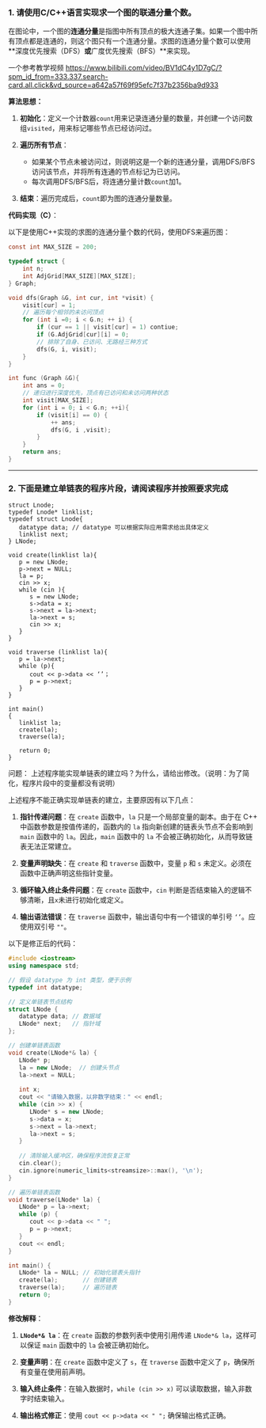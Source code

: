 ### 1. 请使用C/C++语言实现求一个图的联通分量个数。

在图论中，一个图的**连通分量**是指图中所有顶点的极大连通子集。如果一个图中所有顶点都是连通的，则这个图只有一个连通分量。求图的连通分量个数可以使用**深度优先搜索（DFS）**或**广度优先搜索（BFS）**来实现。

一个参考教学视频 https://www.bilibili.com/video/BV1dC4y1D7gC/?spm_id_from=333.337.search-card.all.click&vd_source=a642a57f69f95efc7f37b2356ba9d933

**算法思想：**

1. **初始化**：定义一个计数器`count`用来记录连通分量的数量，并创建一个访问数组`visited`，用来标记哪些节点已经访问过。

2. **遍历所有节点**：
   - 如果某个节点未被访问过，则说明这是一个新的连通分量，调用DFS/BFS访问该节点，并将所有连通的节点标记为已访问。
   - 每次调用DFS/BFS后，将连通分量计数`count`加1。

3. **结束**：遍历完成后，`count`即为图的连通分量数量。

**代码实现（C）**：

以下是使用C++实现的求图的连通分量个数的代码，使用DFS来遍历图：

```c
const int MAX_SIZE = 200;

typedef struct {
    int n;
    int AdjGrid[MAX_SIZE][MAX_SIZE];
} Graph;

void dfs(Graph &G, int cur, int *visit) {
    visit[cur] = 1;
    // 遍历每个相邻的未访问顶点
    for (int i =0; i < G.n; ++ i) {
        if (cur == 1 || visit[cur] = 1) contiue;
        if (G.AdjGrid[cur][i] = 0;
        // 排除了自身、已访问、无路经三种方式
        dfs(G, i, visit);
    }
}

int func (Graph &G){
    int ans = 0;
    // 递归进行深度优先，顶点有已访问和未访问两种状态
    int visit[MAX_SIZE];
    for (int i = 0; i < G.n; ++i){
        if (visit[i] == 0) {
            ++ ans;
            dfs(G, i ,visit);
        }
    }
    return ans;
}
```
---

### 2. 下面是建立单链表的程序片段，请阅读程序并按照要求完成
```
struct Lnode;
typedef Lnode* linklist;
typedef struct Lnode{
   datatype data; // datatype 可以根据实际应用需求给出具体定义
   linklist next;
} LNode;

void create(linklist la){
   p = new LNode;
   p->next = NULL;
   la = p;
   cin >> x;
   while (cin ){
      s = new LNode;
      s->data = x;
      s->next = la->next;
      la->next = s;
      cin >> x;
   }
}

void traverse (linklist la){
   p = la->next;
   while (p){
      cout << p->data << ‘’；
      p = p->next; 
   }
}

int main()
{
   linklist la;
   create(la);
   traverse(la);

   return 0;
}
```
问题： 上述程序能实现单链表的建立吗？为什么，请给出修改。（说明：为了简化，程序片段中的变量都没有说明）


上述程序不能正确实现单链表的建立，主要原因有以下几点：

1. **指针传递问题**：在 `create` 函数中，`la` 只是一个局部变量的副本。由于在 C++ 中函数参数是按值传递的，函数内的 `la` 指向新创建的链表头节点不会影响到 `main` 函数中的 `la`。因此，`main` 函数中的 `la` 不会被正确初始化，从而导致链表无法正常建立。

2. **变量声明缺失**：在 `create` 和 `traverse` 函数中，变量 `p` 和 `s` 未定义。必须在函数中正确声明这些指针变量。

3. **循环输入终止条件问题**：在 `create` 函数中，`cin` 判断是否结束输入的逻辑不够清晰，且`x`未进行初始化或定义。

4. **输出语法错误**：在 `traverse` 函数中，输出语句中有一个错误的单引号 `‘’`。应使用双引号 `""`。

以下是修正后的代码：

```cpp
#include <iostream>
using namespace std;

// 假设 datatype 为 int 类型，便于示例
typedef int datatype;

// 定义单链表节点结构
struct LNode {
   datatype data; // 数据域
   LNode* next;   // 指针域
};

// 创建单链表函数
void create(LNode*& la) {
   LNode* p;
   la = new LNode;  // 创建头节点
   la->next = NULL;
   
   int x;
   cout << "请输入数据，以非数字结束：" << endl;
   while (cin >> x) {
      LNode* s = new LNode;
      s->data = x;
      s->next = la->next;
      la->next = s;
   }
   
   // 清除输入缓冲区，确保程序流恢复正常
   cin.clear();
   cin.ignore(numeric_limits<streamsize>::max(), '\n');
}

// 遍历单链表函数
void traverse(LNode* la) {
   LNode* p = la->next;
   while (p) {
      cout << p->data << " ";
      p = p->next;
   }
   cout << endl;
}

int main() {
   LNode* la = NULL; // 初始化链表头指针
   create(la);       // 创建链表
   traverse(la);     // 遍历链表
   return 0;
}
```

**修改解释**：

1. **`LNode*& la`**：在 `create` 函数的参数列表中使用引用传递 `LNode*& la`，这样可以保证 `main` 函数中的 `la` 会被正确初始化。

2. **变量声明**：在 `create` 函数中定义了 `s`，在 `traverse` 函数中定义了 `p`，确保所有变量在使用前声明。

3. **输入终止条件**：在输入数据时，`while (cin >> x)` 可以读取数据，输入非数字时结束输入。

4. **输出格式修正**：使用 `cout << p->data << " ";` 确保输出格式正确。





